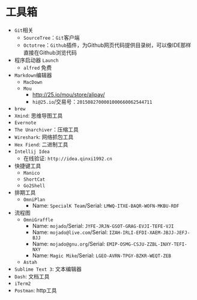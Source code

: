 # 工具箱

- `Git`相关
	- `SourceTree`：`Git`客户端
	- `Octotree`：`Github`插件，为Github网页代码提供目录树，可以像IDE那样直接在Github浏览代码
- 程序启动器 `Launch`
	- `alfred` 免费
- `Markdown`编辑器
	- `MacDown`
	- `Mou`
		- http://25.io/mou/store/alipay/
		- `hi@25.io`/交易号：`2015082700001000660062544711`
- `brew`
- `Xmind`: 思维导图工具
- `Evernote`
- `The Unarchiver`：压缩工具
- `Wireshark`: 网络抓包工具
- `Hex Fiend`: 二进制工具
- `Intellij Idea`
	- 在线验证: `http://idea.qinxi1992.cn`
- 快捷键工具
	- `Manico`
	- `ShortCat`
	- `Go2Shell`
- 排期工具
	- `OmniPlan`
   		- Name: `SpecialK Team`/Serial: `LMWQ-ITXE-BAQR-WOFN-MKBU-RDF`
- 流程图
	- `OmniGraffle`
		- Name: `mojado`/Serial: `JYFE-JRJN-GSOT-GRAG-EVJI-TEFE-VJI`
		- Name: `mojado@live.com`/Serial: `IZAH-IRLI-EFDI-XAEM-JBJJ-JEFJ-BJJ`
		- Name: `mojado@gnu.org`/Serial: `EMIP-OSMG-CSJU-ZZBL-INXY-TEFI-NXY`
		- Name: `Magic Mike`/Serial: `LGEO-AVRN-TPGY-BZKR-WEQT-ZEB`
	- `Astah`
- `Sublime Text 3`: 文本编辑器
- `Dash`: 文档工具
- `iTerm2`
- `Postman`: http工具
